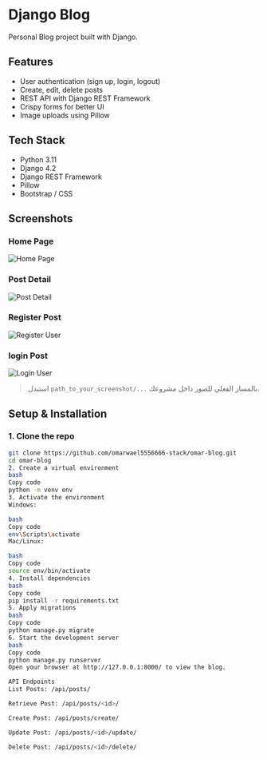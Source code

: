 # Django Blog

Personal Blog project built with Django.

## Features
- User authentication (sign up, login, logout)
- Create, edit, delete posts
- REST API with Django REST Framework
- Crispy forms for better UI
- Image uploads using Pillow

## Tech Stack
- Python 3.11
- Django 4.2
- Django REST Framework
- Pillow
- Bootstrap / CSS

## Screenshots

### Home Page
![Home Page](path_to_your_screenshot/blog-screenshot1.png)

### Post Detail
![Post Detail](path_to_your_screenshot/blog-screenshot2_detail.png)

### Register Post
![Register User](path_to_your_screenshot/blog-screenshot3.png)

### login Post
![Login User](path_to_your_screenshot/blog-screenshot4.png)


> استبدل `path_to_your_screenshot/...` بالمسار الفعلي للصور داخل مشروعك.

## Setup & Installation

### 1. Clone the repo
```bash
git clone https://github.com/omarwael5556666-stack/omar-blog.git
cd omar-blog
2. Create a virtual environment
bash
Copy code
python -m venv env
3. Activate the environment
Windows:

bash
Copy code
env\Scripts\activate
Mac/Linux:

bash
Copy code
source env/bin/activate
4. Install dependencies
bash
Copy code
pip install -r requirements.txt
5. Apply migrations
bash
Copy code
python manage.py migrate
6. Start the development server
bash
Copy code
python manage.py runserver
Open your browser at http://127.0.0.1:8000/ to view the blog.

API Endpoints
List Posts: /api/posts/

Retrieve Post: /api/posts/<id>/

Create Post: /api/posts/create/

Update Post: /api/posts/<id>/update/

Delete Post: /api/posts/<id>/delete/


